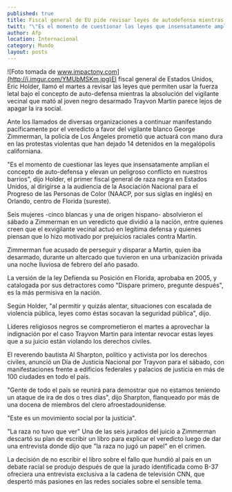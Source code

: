 ```yaml
---
published: true
title: Fiscal general de EU pide revisar leyes de autodefensa mientras caso Zimmerman causa ira
twitt: "\"Es el momento de cuestionar las leyes que insensatamente amplían el concepto de auto-defensa y elevan un peligroso conflicto en nuestros barrios\", dijo Eric Holder."
author: Afp
location: Internacional
category: Mundo
layout: posts
---
```


![Foto tomada de www.impactony.com](http://i.imgur.com/YMUbMSKm.jpg)El fiscal general de Estados Unidos, Eric Holder, llamó el martes a revisar las leyes que permiten usar la fuerza letal bajo el concepto de auto-defensa mientras la absolución del vigilante vecinal que mató al joven negro desarmado Trayvon Martin parece lejos de apagar la ira social.

Ante los llamados de diversas organizaciones a continuar manifestando pacíficamente por el veredicto a favor del vigilante blanco George Zimmerman, la policía de Los Ángeles prometió que actuará con mano dura en las protestas violentas que han dejado 14 detenidos en la megalópolis californiana.

"Es el momento de cuestionar las leyes que insensatamente amplían el concepto de auto-defensa y elevan un peligroso conflicto en nuestros barrios", dijo Holder, el primer fiscal general de raza negra en Estados Unidos, al dirigirse a la audiencia de la Asociación Nacional para el Progreso de las Personas de Color (NAACP, por sus siglas en inglés) en Orlando, centro de Florida (sureste).

Seis mujeres -cinco blancas y una de origen hispano- absolvieron el sábado a Zimmerman en un veredicto que dividió a la nación, entre quienes creen que el exvigilante vecinal actuó en legítima defensa y quienes piensan que lo hizo motivado por prejuicios raciales contra Martin.

Zimmerman fue acusado de perseguir y disparar a Martin, quien iba desarmado, durante un altercado que tuvieron en una urbanización privada una noche lluviosa de febrero del año pasado.

La versión de la ley Defienda su Posición en Florida, aprobaba en 2005, y catalogada por sus detractores como "Dispare primero, pregunte después", es la más permisiva en la nación.

Según Holder, "al permitir y quizás alentar, situaciones con escalada de violencia pública, leyes como éstas socavan la seguridad pública", dijo.

Líderes religiosos negros se comprometieron el martes a aprovechar la indignación por el caso Trayvon Martin para intentar revocar estas leyes que a su juicio están violando los derechos civiles.

El reverendo bautista Al Sharpton, político y activista por los derechos civiles, anunció un Día de Justicia Nacional por Trayvon para el sábado, con manifestaciones frente a edificios federales y palacios de justicia en más de 100 ciudades en todo el país.

"Gente de todo el país se reunirá para demostrar que no estamos teniendo un ataque de ira de dos o tres días", dijo Sharpton, flanqueado por más de una docena de miembros del clero afroestadounidense.

"Este es un movimiento social por la justicia".

"La raza no tuvo que ver" Una de las seis jurados del juicio a Zimmerman descartó su plan de escribir un libro para explicar el veredicto luego de dar una entrevista donde dijo que "la raza no jugó un papel" en el crimen.

La decisión de no escribir el libro sobre el fallo que hundió al país en un debate racial se produjo después de que la jurado identificada como B-37 ofreciera una entrevista exclusiva a la cadena de televisión CNN, que despertó más pasiones en las redes sociales sobre el sensible tema.
